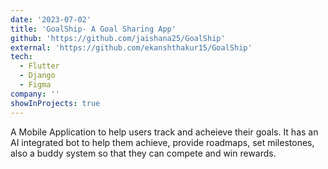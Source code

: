 ```yaml
---
date: '2023-07-02'
title: 'GoalShip- A Goal Sharing App'
github: 'https://github.com/jaishana25/GoalShip'
external: 'https://github.com/ekanshthakur15/GoalShip'
tech:
  - Flutter
  - Django
  - Figma
company: ''
showInProjects: true
---
```


A Mobile Application to help users track and acheieve their goals. It has an AI integrated bot to help them achieve, provide roadmaps, set milestones, also a buddy system so that they can compete and win rewards.
